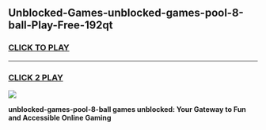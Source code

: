 
## Unblocked-Games-unblocked-games-pool-8-ball-Play-Free-192qt
<h3>
<a href="https://premium76.site?title=unblocked-games-pool-8-ball&ref=24M">CLICK TO PLAY</a></h3>
<hr>

<h3>
<a href="https://premium76.site?title=unblocked-games-pool-8-ball&ref=24M">CLICK 2 PLAY</a>
  
</h3>

<a href="https://premium76.site?title=unblocked-games-pool-8-ball&ref=24M"><img src="https://clearcache.store/games.png"></a>


**unblocked-games-pool-8-ball games unblocked: Your Gateway to Fun and Accessible Online Gaming**
